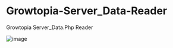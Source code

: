 # Growtopia-Server_Data-Reader
Growtopia Server_Data.Php Reader

![image](https://cdn.discordapp.com/attachments/752640953654706226/754689540282908772/unknown.png?width=422&height=182)
